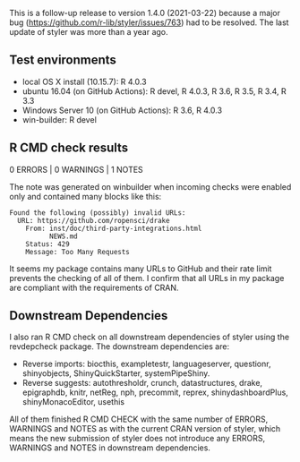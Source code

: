 This is a follow-up release to version 1.4.0 (2021-03-22) because a major bug
(https://github.com/r-lib/styler/issues/763) had to be resolved. The last 
update of styler was more than a year ago. 

## Test environments

* local OS X install (10.15.7): R 4.0.3
* ubuntu 16.04 (on GitHub Actions): R devel, R 4.0.3, R 3.6, R 3.5, R 3.4, R 3.3
* Windows Server 10 (on GitHub Actions): R 3.6, R 4.0.3
* win-builder: R devel

## R CMD check results

0 ERRORS | 0 WARNINGS | 1 NOTES

The note was generated on winbuilder when incoming checks were enabled only and 
contained many blocks like this: 

```
Found the following (possibly) invalid URLs:
  URL: https://github.com/ropensci/drake
    From: inst/doc/third-party-integrations.html
          NEWS.md
    Status: 429
    Message: Too Many Requests
```    

It seems my package contains many URLs to GitHub and their rate limit prevents
the checking of all of them. I confirm that all URLs in my
package are compliant with the requirements of CRAN.

## Downstream Dependencies

I also ran R CMD check on all downstream dependencies of styler using the 
revdepcheck package. The 
downstream dependencies are: 

* Reverse imports:	biocthis, exampletestr, languageserver, questionr,
  shinyobjects, ShinyQuickStarter, systemPipeShiny.
* Reverse suggests:	autothresholdr, crunch, datastructures, drake, epigraphdb,
  knitr, netReg, nph, precommit, reprex, shinydashboardPlus, shinyMonacoEditor,
  usethis

All of them finished R CMD CHECK with the same number of ERRORS, WARNINGS and 
NOTES as with the current CRAN version of styler, which means the new 
submission of styler does not introduce any ERRORS, WARNINGS and NOTES in 
downstream dependencies.
